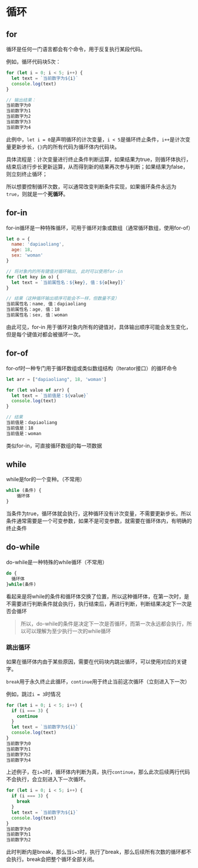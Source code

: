 # 循环

## for

循环是任何一门语言都会有个命令，用于反复执行某段代码。

例如，循环代码块5次：

```js
for (let i = 0; i < 5; i++) {
  let text = `当前数字为${i}`
  console.log(text)
}

// 输出结果：
当前数字为0
当前数字为1
当前数字为2
当前数字为3
当前数字为4
```

此例中，`let i = 0`是声明循环的计次变量，`i < 5`是循环终止条件，`i++`是计次变量更新步长，`{}`内的所有代码为循环体内代码块。

具体流程是：计次变量进行终止条件判断运算，如果结果为true，则循环体执行，结束后进行步长更新运算，从而得到新的结果再次参与判断；如果结果为false，则立刻终止循环；

所以想要控制循环次数，可以通常改变判断条件实现，如果循环条件永远为`true`，则就是一个**死循环**。

## for-in

for-in循环是一种特殊循环，可用于循环对象或数组（通常循环数组，使用for-of）

```js
let o = {
  name: 'dapiaoliang',
  age: 18,
  sex: 'woman'
}

// 将对象内的所有键值对循环输出, 此时可以使用for-in
for (let key in o) {
  let text = `当前属性名：${key}, 值：${o[key]}`
}

// 结果（这种循环输出顺序可能会不一样，但数量不变）
当前属性名：name, 值：dapiaoliang
当前属性名：age, 值：18
当前属性名：sex, 值：woman
```

由此可见，for-in 用于循环对象内所有的键值对，具体输出顺序可能会发生变化，但是每个键值对都会被循环一次。

## for-of

for-of时一种专门用于循环数组或类似数组结构（Iterator接口）的循环命令

```js
let arr = ["dapiaoliang", 18, 'woman']

for (let value of arr) {
  let text = `当前值是：${value}`
  console.log(text)
}

// 结果
当前值是：dapiaoliang
当前值是：18
当前值是：woman
```

类似for-in，可直接循环数组的每一项数据

## while

while是for的一个变种。（不常用）

```js
while (条件) {
	循环体
}
```

当条件为true，循环体就会执行，这种循环没有计次变量，不需要更新步长。所以条件通常需要是一个可变参数，如果不是可变参数，就需要在循环体内，有明确的终止条件

## do-while

do-while是一种特殊的while循环（不常用）

```js
do {
  循环体
}while(条件)
```

看起来是将while的条件和循环体交换了位置，所以这种循环体，在第一次时，是不需要进行判断条件就会执行，执行结束后，再进行判断，判断结果决定下一次是否会循环

> 所以，do-while的条件是决定下一次是否循环，而第一次永远都会执行，所以可以理解为至少执行一次的while循环

### 跳出循环

如果在循环体内由于某些原因，需要在代码块内跳出循环，可以使用对应的关键字。

`break`用于永久终止此循环，`continue`用于终止当前这次循环（立刻进入下一次）

例如，跳过`i = 3`时情况

```js
for (let i = 0; i < 5; i++) {
  if (i === 3) {
    continue
  }
  let text = `当前数字为${i}`
  console.log(text)
}
当前数字为0
当前数字为1
当前数字为2
当前数字为4
```

上述例子，在`i=3`时，循环体内判断为真，执行`continue`，那么此次后续两行代码不会执行，会立刻进入下一次循环。

```js
for (let i = 0; i < 5; i++) {
  if (i === 3) {
    break
  }
  let text = `当前数字为${i}`
  console.log(text)
}
当前数字为0
当前数字为1
当前数字为2
```

此时判断内是break，那么当`i=3`时，执行了break，那么后续所有次数的循环都不会执行。break会把整个循环全部关闭。

